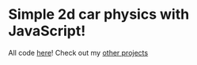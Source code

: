 # Simple 2d car physics with JavaScript!

All code [here](https://github.com/pakastin/car/blob/master/car.js)! Check out my [other projects](https://pakastin.fi)
